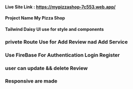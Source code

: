#### Live Site Link : https://mypizzashop-7c553.web.app/
#### Project Name My  Pizza Shop
#### Tailwind Daisy UI use for style and components

### privete Route Use for Add Review nad Add Service

### Use FireBase For Authentication Login Register 

### user can update && delete Review  

### Responsive are made 